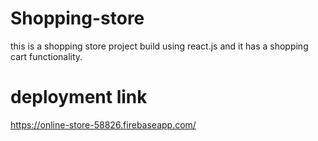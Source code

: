 # Shopping-store
this is a shopping store project build using react.js and it has a shopping cart functionality. 
# deployment link
https://online-store-58826.firebaseapp.com/

